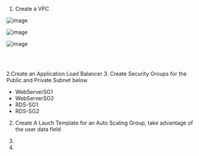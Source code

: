 
1. Create a VPC 

![image](https://github.com/victorwokili/AWS-Intermediate/assets/18079443/42ec85ed-d44c-45a0-8fa2-54dc5c3e419f)



![image](https://github.com/victorwokili/AWS-Intermediate/assets/18079443/8e15f61d-f387-4182-bc35-b20c1bcc9def)


![image](https://github.com/victorwokili/AWS-Intermediate/assets/18079443/956132fb-6a67-4db4-b1cd-0121561aa2a0)


<br><br>

2.Create an Application Load Balancer
3. Create Security Groups for the Public and Private Subnet below
  - WebServerSG1
  - WebServerSG2
  - RDS-SG1
  - RDS-SG2


2. Create A Lauch Template for an Auto Scaling Group, take advantage of the user data field
3. 

4. 
